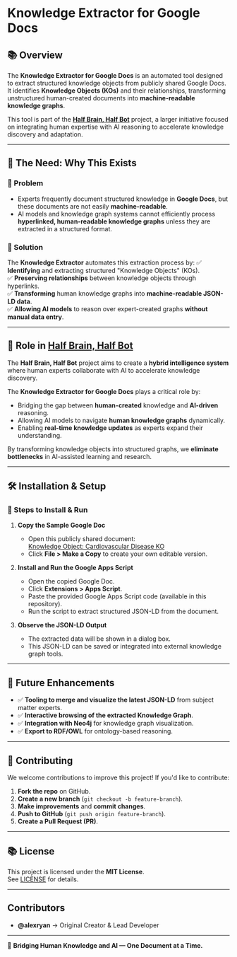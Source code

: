 # Knowledge Extractor for Google Docs

## 📚 Overview
The **Knowledge Extractor for Google Docs** is an automated tool designed to extract structured knowledge objects from publicly shared Google Docs. It identifies **Knowledge Objects (KOs)** and their relationships, transforming unstructured human-created documents into **machine-readable knowledge graphs**.

This tool is part of the **[Half Brain, Half Bot](https://github.com/Half-Brain-Half-Bot)** project, a larger initiative focused on integrating human expertise with AI reasoning to accelerate knowledge discovery and adaptation.

---

## 🎯 The Need: Why This Exists
### **🔹 Problem**
- Experts frequently document structured knowledge in **Google Docs**, but these documents are not easily **machine-readable**.
- AI models and knowledge graph systems cannot efficiently process **hyperlinked, human-readable knowledge graphs** unless they are extracted in a structured format.

### **🔹 Solution**
The **Knowledge Extractor** automates this extraction process by:
✅ **Identifying** and extracting structured "Knowledge Objects" (KOs).  
✅ **Preserving relationships** between knowledge objects through hyperlinks.  
✅ **Transforming** human knowledge graphs into **machine-readable JSON-LD data**.  
✅ **Allowing AI models** to reason over expert-created graphs **without manual data entry**.  

---

## 🚀 Role in [Half Brain, Half Bot](https://github.com/Half-Brain-Half-Bot)
The **Half Brain, Half Bot** project aims to create a **hybrid intelligence system** where human experts collaborate with AI to accelerate knowledge discovery.  

The **Knowledge Extractor for Google Docs** plays a critical role by:
- Bridging the gap between **human-created** knowledge and **AI-driven** reasoning.
- Allowing AI models to navigate **human knowledge graphs** dynamically.
- Enabling **real-time knowledge updates** as experts expand their understanding.

By transforming knowledge objects into structured graphs, we **eliminate bottlenecks** in AI-assisted learning and research.

---

## 🛠️ Installation & Setup

### **🔹 Steps to Install & Run**
1. **Copy the Sample Google Doc**
   - Open this publicly shared document:  
     [Knowledge Object: Cardiovascular Disease KO](https://docs.google.com/document/d/1fIjefD3yYNnV0i3X9n8xL8CnOhE0BDyiZWXcGb8cRgY/edit?usp=sharing)
   - Click **File > Make a Copy** to create your own editable version.

2. **Install and Run the Google Apps Script**
   - Open the copied Google Doc.
   - Click **Extensions > Apps Script**.
   - Paste the provided Google Apps Script code (available in this repository).
   - Run the script to extract structured JSON-LD from the document.

3. **Observe the JSON-LD Output**
   - The extracted data will be shown in a dialog box.
   - This JSON-LD can be saved or integrated into external knowledge graph tools.

---

## 🏃 Future Enhancements
- ✅ **Tooling to merge and visualize the latest JSON-LD** from subject matter experts.
- ✅ **Interactive browsing of the extracted Knowledge Graph**.
- ✅ **Integration with Neo4j** for knowledge graph visualization.
- ✅ **Export to RDF/OWL** for ontology-based reasoning.

---

## 🤝 Contributing
We welcome contributions to improve this project! If you'd like to contribute:
1. **Fork the repo** on GitHub.
2. **Create a new branch** (`git checkout -b feature-branch`).
3. **Make improvements** and **commit changes**.
4. **Push to GitHub** (`git push origin feature-branch`).
5. **Create a Pull Request (PR)**.

---

## 📚 License
This project is licensed under the **MIT License**.  
See [LICENSE](LICENSE) for details.

---

## Contributors
- **@alexryan** → Original Creator & Lead Developer

---
🚀 **Bridging Human Knowledge and AI — One Document at a Time.**

